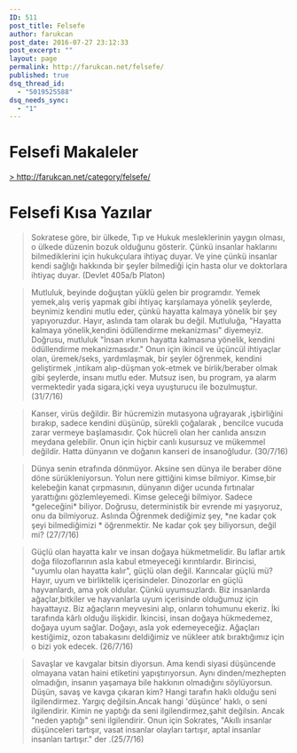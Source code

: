 ```yaml
---
ID: 511
post_title: Felsefe
author: farukcan
post_date: 2016-07-27 23:12:33
post_excerpt: ""
layout: page
permalink: http://farukcan.net/felsefe/
published: true
dsq_thread_id:
  - "5019525588"
dsq_needs_sync:
  - "1"
---
```

<h1>Felsefi Makaleler</h1>
<a href="http://farukcan.net/category/felsefe/">&gt; http://farukcan.net/category/felsefe/</a>
<h1>Felsefi Kısa Yazılar</h1>
<blockquote>Sokratese göre, bir ülkede, Tıp ve Hukuk mesleklerinin yaygın olması, o ülkede düzenin bozuk olduğunu gösterir. Çünkü insanlar haklarını bilmediklerini için hukukçulara ihtiyaç duyar. Ve yine çünkü insanlar kendi sağlığı hakkında bir şeyler bilmediği için hasta olur ve doktorlara ihtiyaç duyar. (Devlet 405a/b Platon)</blockquote>
<blockquote>Mutluluk, beyinde doğuştan yüklü gelen bir programdır. Yemek yemek,alış veriş yapmak gibi ihtiyaç karşılamaya yönelik şeylerde, beynimiz kendini mutlu eder, çünkü hayatta kalmaya yönelik bir şey yapıyoruzdur. Hayır, aslında tam olarak bu değil. Mutluluğa, "Hayatta kalmaya yönelik,kendini ödüllendirme mekanizması" diyemeyiz. Doğrusu, mutluluk "İnsan ırkının hayatta kalmasına yönelik, kendini ödüllendirme mekanizmasıdır." Onun için ikincil ve üçüncül ihtiyaçlar olan, üremek/seks, yardımlaşmak, bir şeyler öğrenmek, kendini geliştirmek ,intikam alıp-düşman yok-etmek ve birlik/beraber olmak gibi şeylerde, insanı mutlu eder. Mutsuz isen, bu program, ya alarm vermektedir yada sigara,içki veya uyuşturucu ile bozulmuştur. (31/7/16)</blockquote>
<blockquote>Kanser, virüs değildir. Bir hücremizin mutasyona uğrayarak ,işbirliğini bırakıp, sadece kendini düşünüp, sürekli çoğalarak , bencilce vucuda zarar vermeye başlamasıdır. Çok hücreli olan her canlıda ansızın meydana gelebilir. Onun için hiçbir canlı kusursuz ve mükemmel değildir. Hatta dünyanın ve doğanın kanseri de insanoğludur. (30/7/16)</blockquote>
<blockquote>Dünya senin etrafında dönmüyor. Aksine sen dünya ile beraber döne döne sürükleniyorsun. Yolun nere gittiğini kimse bilmiyor. Kimse,bir kelebeğin kanat çırpmasının, dünyanın diğer ucunda fırtınalar yarattığını gözlemleyemedi. Kimse geleceği bilmiyor. Sadece *geleceğini* biliyor. Doğrusu, deterministik bir evrende mi yaşıyoruz, onu da bilmiyoruz. Aslında Öğrenmek dediğimiz şey, *ne kadar çok şeyi bilmediğimizi * öğrenmektir.
Ne kadar çok şey biliyorsun, değil mi? (27/7/16)</blockquote>
<blockquote>Güçlü olan hayatta kalır ve insan doğaya hükmetmelidir. Bu laflar artık doğa filozoflarının asla kabul etmeyeceği kırıntılardır. Birincisi, "uyumlu olan hayatta kalır", güçlü olan değil. Karıncalar güçlü mü? Hayır, uyum ve birliktelik içerisindeler. Dinozorlar en güçlü hayvanlardı, ama yok oldular. Çünkü uyumsuzlardı. Biz insanlarda ağaçlar,bitkiler ve hayvanlarla uyum içerisinde olduğumuz için hayattayız. Biz ağaçların meyvesini alıp, onların tohumunu ekeriz. İki tarafında kârlı olduğu ilişkidir. İkincisi, insan doğaya hükmedemez, doğaya uyum sağlar. Doğayı, asla yok edemeyeceğiz. Ağaçları kestiğimiz, ozon tabakasını deldiğimiz ve nükleer atık bıraktığımız için o bizi yok edecek. (26/7/16)</blockquote>
<blockquote>Savaşlar ve kavgalar bitsin diyorsun. Ama kendi siyasi düşüncende olmayana vatan haini etiketini yapıştırıyorsun. Aynı dinden/mezhepten olmadığın, insanın yaşamaya bile hakkının olmadığını söylüyorsun. Düşün, savaş ve kavga çıkaran kim?
Hangi tarafın haklı olduğu seni ilgilendirmez. Yargıç değilsin.Ancak hangi 'düşünce' haklı, o seni ilgilendirir. Kimin ne yaptığı da seni ilgilendirmez,şahit değilsin. Ancak "neden yaptığı" seni ilgilendirir.
Onun için Sokrates, "Akıllı insanlar düşünceleri tartışır, vasat insanlar olayları tartışır, aptal insanlar insanları tartışır." der .(25/7/16)</blockquote>